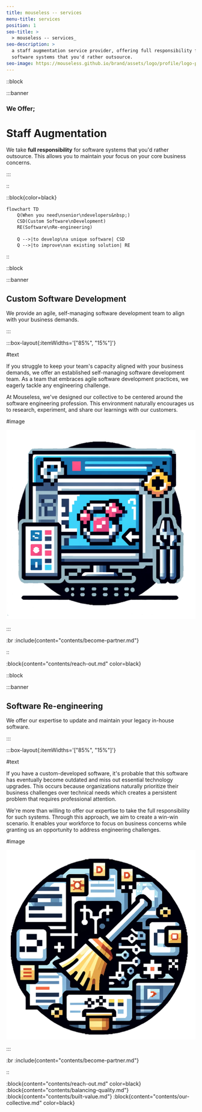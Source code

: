 ```yaml
---
title: mouseless -- services
menu-title: services
position: 1
seo-title: >
  > mouseless -- services_
seo-description: >
  a staff augmentation service provider, offering full responsibility for
  software systems that you'd rather outsource.
seo-image: https://mouseless.github.io/brand/assets/logo/profile/logo-profile-mark-primary-500px.png
---
```


::block

:::banner

### We Offer;
# Staff Augmentation

We take __full responsibility__ for software systems that you'd rather
outsource. This allows you to maintain your focus on your core business
concerns.

:::

::

::block{color=black}

```mermaid
flowchart TD
    Q(When you need\nsenior\ndevelopers&nbsp;)
    CSD(Custom Software\nDevelopment)
    RE(Software\nRe-engineering)

    Q -->|to develop\na unique software| CSD
    Q -->|to improve\nan existing solution| RE
```

::

::block

:::banner

## Custom Software Development

We provide an agile, self-managing software development team to align with your
business demands.

:::

:::box-layout{:itemWidths='["85%", "15%"]'}

#text

If you struggle to keep your team's capacity aligned with your business demands,
we offer an established self-managing software development team. As a team that
embraces agile software development practices, we eagerly tackle any engineering
challenge.

At Mouseless, we've designed our collective to be centered around the software
engineering profession. This environment naturally encourages us to research,
experiment, and share our learnings with our customers.

#image

![Custom Software Development](images/services/csd.png)

:::

:br
:include{content="contents/become-partner.md"}

::

:block{content="contents/reach-out.md" color=black}

::block

:::banner

## Software Re-engineering

We offer our expertise to update and maintain your legacy in-house software.

:::

:::box-layout{:itemWidths='["85%", "15%"]'}

#text

If you have a custom-developed software, it's probable that this software has
eventually become outdated and miss out essential technology upgrades. This
occurs because organizations naturally prioritize their business challenges over
technical needs which creates a persistent problem that requires professional
attention.

We're more than willing to offer our expertise to take the full responsibility
for such systems. Through this approach, we aim to create a win-win scenario. It
enables your workforce to focus on business concerns while granting us an
opportunity to address engineering challenges.

#image

![Software Re-engineering](images/services/sr.png)

:::

:br
:include{content="contents/become-partner.md"}

::

:block{content="contents/reach-out.md" color=black}
:block{content="contents/balancing-quality.md"}
:block{content="contents/built-value.md"}
:block{content="contents/our-collective.md" color=black}
